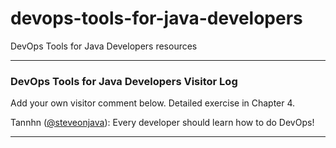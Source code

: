 # devops-tools-for-java-developers
DevOps Tools for Java Developers resources

---

### DevOps Tools for Java Developers Visitor Log

Add your own visitor comment below. Detailed exercise in Chapter 4.


Tannhn ([@steveonjava](https://twitter.com/steveonjava)): Every developer should learn how to do DevOps!

---

